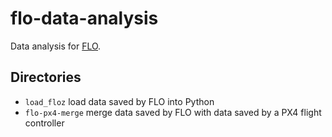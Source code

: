 # flo-data-analysis

Data analysis for [FLO](https://github.com/strawlab/flo).

## Directories

- `load_floz` load data saved by FLO into Python
- `flo-px4-merge` merge data saved by FLO with data saved by a PX4 flight controller
